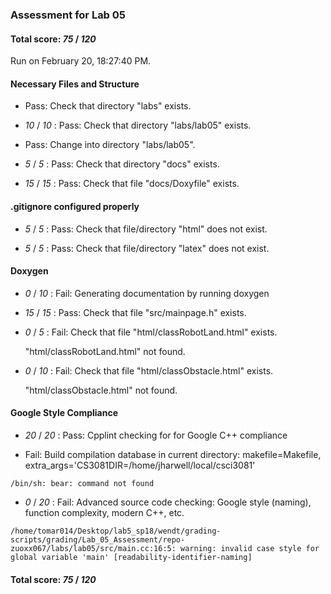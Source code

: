 ### Assessment for Lab 05

#### Total score: _75_ / _120_

Run on February 20, 18:27:40 PM.


#### Necessary Files and Structure

+ Pass: Check that directory "labs" exists.

+  _10_ / _10_ : Pass: Check that directory "labs/lab05" exists.

+ Pass: Change into directory "labs/lab05".

+  _5_ / _5_ : Pass: Check that directory "docs" exists.

+  _15_ / _15_ : Pass: Check that file "docs/Doxyfile" exists.


#### .gitignore configured properly

+  _5_ / _5_ : Pass: Check that file/directory "html" does not exist.

+  _5_ / _5_ : Pass: Check that file/directory "latex" does not exist.


#### Doxygen

+  _0_ / _10_ : Fail: Generating documentation by running doxygen

+  _15_ / _15_ : Pass: Check that file "src/mainpage.h" exists.

+  _0_ / _5_ : Fail: Check that file "html/classRobotLand.html" exists.

     "html/classRobotLand.html" not found.

+  _0_ / _10_ : Fail: Check that file "html/classObstacle.html" exists.

     "html/classObstacle.html" not found.


#### Google Style Compliance

+  _20_ / _20_ : Pass: Cpplint checking for for Google C++ compliance

+ Fail: Build compilation database in current directory: makefile=Makefile, extra_args='CS3081DIR=/home/jharwell/local/csci3081'

```shell
/bin/sh: bear: command not found
```

+  _0_ / _20_ : Fail: Advanced source code checking: Google style (naming), function complexity, modern C++, etc.

```shell
/home/tomar014/Desktop/lab5_sp18/wendt/grading-scripts/grading/Lab_05_Assessment/repo-zuoxx067/labs/lab05/src/main.cc:16:5: warning: invalid case style for global variable 'main' [readability-identifier-naming]
```

#### Total score: _75_ / _120_

